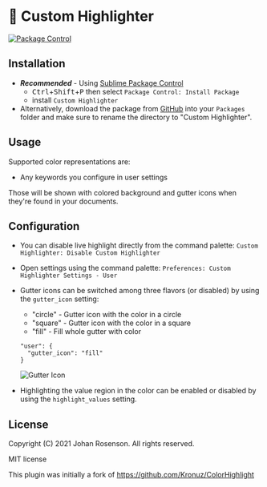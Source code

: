 # 🎨 Custom Highlighter

[![Package Control](https://img.shields.io/packagecontrol/dt/Custom%20Highlighter.svg)](https://packagecontrol.io/packages/Custom%20Highlighter)

## Installation

- **_Recommended_** - Using [Sublime Package Control](https://packagecontrol.io "Sublime Package Control")
    - <kbd>Ctrl</kbd>+<kbd>Shift</kbd>+<kbd>P</kbd> then select `Package Control: Install Package`
    - install `Custom Highlighter`
- Alternatively, download the package from [GitHub](https://github.com/devlop-ab/custom-highlighter "Custom Highlighter") into your `Packages` folder and make sure to rename the directory to "Custom Highlighter".


## Usage

Supported color representations are:

- Any keywords you configure in user settings

Those will be shown with colored background and gutter icons when they're found in
your documents.


## Configuration

- You can disable live highlight directly from the command palette:
  `Custom Highlighter: Disable Custom Highlighter`

- Open settings using the command palette:
  `Preferences: Custom Highlighter Settings - User`

- Gutter icons can be switched among three flavors (or disabled) by using
  the `gutter_icon` setting:

  + "circle" - Gutter icon with the color in a circle
  + "square" - Gutter icon with the color in a square
  + "fill" - Fill whole gutter with color

  ```
  "user": {
    "gutter_icon": "fill"
  }
  ```

  ![Gutter Icon](screenshots/gutter_icon.png?raw=true)

- Highlighting the value region in the color can be enabled or disabled by
  using the `highlight_values` setting.


## License

Copyright (C) 2021 Johan Rosenson. All rights reserved.

MIT license

This plugin was initially a fork of
https://github.com/Kronuz/ColorHighlight
